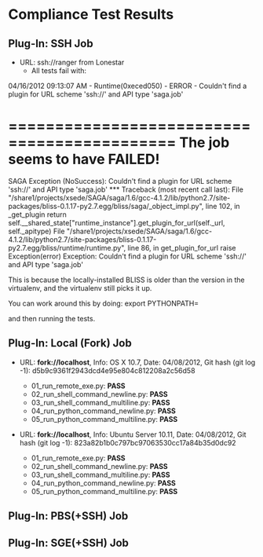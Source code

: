 Compliance Test Results
=======================

Plug-In: SSH Job
----------------
* URL: ssh://ranger from Lonestar
   * All tests fail with:

04/16/2012 09:13:07 AM - Runtime(0xeced050) - ERROR - Couldn't find a plugin for URL scheme 'ssh://' and API type 'saga.job'

============================================
The job seems to have FAILED!
============================================
                                            
SAGA Exception (NoSuccess): Couldn't find a plugin for URL scheme 'ssh://' and API type 'saga.job' 
*** Traceback (most recent call last):
  File "/share1/projects/xsede/SAGA/saga/1.6/gcc-4.1.2/lib/python2.7/site-packages/bliss-0.1.17-py2.7.egg/bliss/saga/_object_impl.py", line 102, in _get_plugin
    return self.__shared_state["runtime_instance"].get_plugin_for_url(self._url, self._apitype)
  File "/share1/projects/xsede/SAGA/saga/1.6/gcc-4.1.2/lib/python2.7/site-packages/bliss-0.1.17-py2.7.egg/bliss/runtime/runtime.py", line 86, in get_plugin_for_url
    raise Exception(error)
Exception: Couldn't find a plugin for URL scheme 'ssh://' and API type 'saga.job'

This is because the locally-installed BLISS is older than the version in the virtualenv, and the
virtualenv still picks it up.

You can work around this by doing:
export PYTHONPATH=

and then running the tests.

Plug-In: Local (Fork) Job
-------------------------

  * URL: **fork://localhost**, Info: OS X 10.7, Date: 04/08/2012, 
    Git hash (git log -1): d5b9c9361f2943dcd4e95e804c812208a2c56d58 
    * 01_run_remote_exe.py: **PASS**
    * 02_run_shell_command_newline.py: **PASS**
    * 03_run_shell_command_multiline.py: **PASS**
    * 04_run_python_command_newline.py: **PASS**
    * 05_run_python_command_multiline.py: **PASS**

  * URL: **fork://localhost**, Info: Ubuntu Server 10.11, Date: 04/08/2012, 
    Git hash (git log -1): 823a82b1b0c797bc97063530cc17a84b35d0dc92
    * 01_run_remote_exe.py: **PASS**
    * 02_run_shell_command_newline.py: **PASS**
    * 03_run_shell_command_multiline.py: **PASS**
    * 04_run_python_command_newline.py: **PASS**
    * 05_run_python_command_multiline.py: **PASS**

Plug-In: PBS(+SSH) Job
----------------------


Plug-In: SGE(+SSH) Job
----------------------

